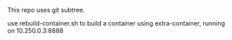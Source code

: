 This repo uses git subtree.

use rebuild-container.sh to build a container using extra-container, running on 10.250.0.3:8888
